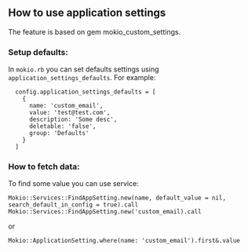 ## How to use application settings

The feature is based on gem mokio_custom_settings.

### Setup defaults:

In `mokio.rb` you can set defaults settings using `application_settings_defaults`.
For example:

```
  config.application_settings_defaults = [
    {
      name: 'custom_email',
      value: 'test@test.com',
      description: 'Some desc',
      deletable: 'false',
      group: 'Defaults'
    }
  ]
```

### How to fetch data:
To find some value you can use service:
```
Mokio::Services::FindAppSetting.new(name, default_value = nil, search_default_in_config = true).call
Mokio::Services::FindAppSetting.new('custom_email).call
```
or
```
Mokio::ApplicationSetting.where(name: 'custom_email').first&.value
```
